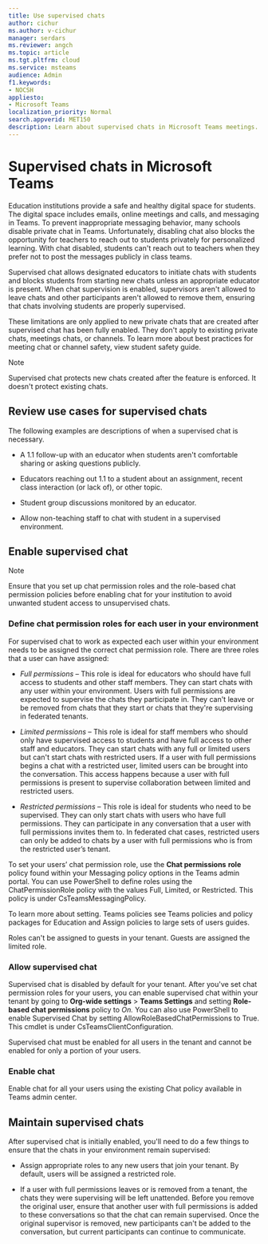 ```yaml
---
title: Use supervised chats
author: cichur
ms.author: v-cichur
manager: serdars
ms.reviewer: angch
ms.topic: article
ms.tgt.pltfrm: cloud
ms.service: msteams
audience: Admin
f1.keywords:
- NOCSH
appliesto: 
- Microsoft Teams
localization_priority: Normal
search.appverid: MET150
description: Learn about supervised chats in Microsoft Teams meetings. 
---
```


# Supervised chats in Microsoft Teams

Education institutions provide a safe and healthy digital space for students. The digital space includes emails, online meetings and calls, and messaging in Teams. To prevent inappropriate messaging behavior, many schools disable private chat in Teams. Unfortunately, disabling chat also blocks the opportunity for teachers to reach out to students privately for personalized learning. With chat disabled, students can't reach out to teachers when they prefer not to post the messages publicly in class teams.

Supervised chat allows designated educators to initiate chats with students and blocks students from starting new chats unless an appropriate educator is present. When chat supervision is enabled, supervisors aren't allowed to leave chats and other participants aren't allowed to remove them, ensuring that chats involving students are properly supervised.

These limitations are only applied to new private chats that are created after supervised chat has been fully enabled. They don't apply to existing private chats, meetings chats, or channels. To learn more about best practices for meeting chat or channel safety, view student safety guide.

> [!Note]
> Supervised chat protects new chats created after the feature is enforced.  It doesn't protect existing chats.

## Review use cases for supervised chats

The following examples are descriptions of when a supervised chat is necessary.

- A 1.1 follow-up with an educator when students aren't comfortable sharing or asking questions publicly.

- Educators reaching out 1.1 to a student about an assignment, recent class interaction (or lack of), or other topic.

- Student group discussions monitored by an educator.

- Allow non-teaching staff to chat with student in a supervised environment.

## Enable supervised chat

> [!Note]
> Ensure that you set up chat permission roles and the role-based chat permission policies before enabling chat for your institution to avoid unwanted student access to unsupervised chats.

### Define chat permission roles for each user in your environment

For supervised chat to work as expected each user within your environment needs to be assigned the correct chat permission role. There are three roles that a user can have assigned:

- *Full permissions* – This role is ideal for educators who should have full access to students and other staff members. They can start chats with any user within your environment. Users with full permissions are expected to supervise the chats they participate in. They can't leave or be removed from chats that they start or chats that they're supervising in federated tenants.

- *Limited permissions* – This role is ideal for staff members who should only have supervised access to students and have full access to other staff and educators. They can start chats with any full or limited users but can't start chats with restricted users. If a user with full permissions begins a chat with a restricted user, limited users can be brought into the conversation. This access happens because a user with full permissions is present to supervise collaboration between limited and restricted users.

- *Restricted permissions* – This role is ideal for students who need to be supervised. They can only start chats with users who have full permissions. They can participate in any conversation that a user with full permissions invites them to. In federated chat cases, restricted users can only be added to chats by a user with full permissions who is from the restricted user’s tenant.

To set your users’ chat permission role, use the **Chat permissions** **role** policy found within your Messaging policy options in the Teams admin portal. You can use PowerShell to define roles using the ChatPermissionRole policy with the values Full, Limited, or Restricted. This policy is under CsTeamsMessagingPolicy.

To learn more about setting. Teams policies see Teams policies and policy packages for Education and Assign policies to large sets of users guides.

Roles can't be assigned to guests in your tenant. Guests are assigned the limited role.

### Allow supervised chat

Supervised chat is disabled by default for your tenant. After you've set chat permission roles for your users, you can enable supervised chat within your tenant by going to **Org-wide settings** &gt; **Teams Settings** and setting **Role-based chat permissions** policy to *On.* You can also use PowerShell to enable Supervised Chat by setting AllowRoleBasedChatPermissions to True. This cmdlet is under CsTeamsClientConfiguration.

Supervised chat must be enabled for all users in the tenant and cannot be enabled for only a portion of your users.

### Enable chat

Enable chat for all your users using the existing Chat policy available in Teams admin center.

## Maintain supervised chats

After supervised chat is initially enabled, you'll need to do a few things to ensure that the chats in your environment remain supervised:

- Assign appropriate roles to any new users that join your tenant. By default, users will be assigned a restricted role.

- If a user with full permissions leaves or is removed from a tenant, the chats they were supervising will be left unattended. Before you remove the original user, ensure that another user with full permissions is added to these conversations so that the chat can remain supervised. Once the original supervisor is removed, new participants can't be added to the conversation, but current participants can continue to communicate.
